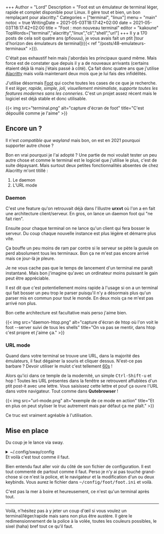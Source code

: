 +++
Author = "Lord"
Description = "Foot est un émulateur de terminal léger, rapide et complet disponible pour Linux. Il gère tout et bien, un bon remplaçant pour alacritty."
Categories = ["terminal", "linux"]
menu = "main"
notoc = true
WritingDate = 2021-05-03T18:17:42+02:00
date = 2021-05-03T18:17:42+02:00
title = "Foot : mon nouveau terminal"
editor = "kakoune"
TopWords=["terminal","alacritty","linux","cli","shell","url"]
+++
Il y a 170 posts de cela soit quatre ans (pfiouuu), je vous avais fait un ptit [tour d'horizon des émulateurs de terminal]({{< ref "/posts/48-emulateurs-terminaux" >}}).

C'était pas exhaustif hein mais j'abordais les principaux quand même.
Mais force est de constater que depuis il y a de nouveaux arrivants (certains étaient déjà là mais j'étais passé à côté).
Ça fait donc quatre ans que j'utilise [Alacritty](https://github.com/alacritty/alacritty) mais voilà maintenant deux mois que je lui fais des infidélités.

J'utilise désormais [Foot](https://codeberg.org/dnkl/foot) qui coche toutes les cases de ce que je recherche.
Il est *léger, rapide, simple, joli, visuellement minimaliste, supporte toutes les features modernes sans les conneries*.
C'est un projet assez récent mais le logiciel est déjà stable et donc utilisable.

{{< img src="terminal.png" alt="capture d'écran de foot" title="C'est dépouillé comme je l'aime" >}}

## Encore un ?

Il n'est *compatible que wayland* mais bon, on est en 2021 pourquoi supporter autre chose ?

Bon en vrai pourquoi je l'ai adopté ?
Une partie de moi voulait tester un peu autre chose et comme le terminal est le logiciel que j'utilise le plus, c'est de suite dépaysant.
Mais surtout deux petites fonctionnalités absentes de chez Alacritty m'ont titillé :

  1. Le daemon
  2. L'URL mode

### Daemon
C'est une feature qu'on retrouvait déjà dans l'illustre **urxvt** où l'on a en fait une architecture client/serveur.
En gros, on lance un daemon foot qui "ne fait rien".

Ensuite pour chaque terminal on ne lance qu'un client qui fera bosser le serveur.
Du coup chaque nouvelle instance est plus légère et démarre plus vite.

Ça bouffe un peu moins de ram par contre si le serveur se pète la gueule on perd absolument tous les terminaux.
Bon ça ne m'est pas encore arrivé mais ce jour-là je pleure.

Je ne vous cache pas que le temps de lancement d'un terminal me paraît instantané.
Mais bon j'imagine qu'avec un ordinateur moins puissant le gain peut être appréciable.

Il est dit que c'est potentiellement moins rapide à l'usage si on a un terminal qui fait bosser un peu trop le parser puisqu'il n'y a désormais plus qu'un parser mis en commun pour tout le monde.
En deux mois ça ne m'est pas arrivé non plus.

Bon cette architecture est facultative mais perso j'aime bien.

{{< img src="daemon-htop.png" alt="capture d'écran de htop où l'on voit le foot --server suivi de tous les shells" title="On va pas se mentir, dans htop c'est propre et j'aime ça." >}}

### URL mode
Quand dans votre terminal se trouve une URL, dans la majorité des émulateurs, il faut dégainer la souris et cliquer dessus.
N'est-ce pas barbare ?
Devoir utiliser le mulot c'est tellement [60s](https://www.youtube.com/watch?v=yJDv-zdhzMY) !

Alors qu'ici dans ce temple de la modernité, un simple <kbd>Ctrl-Shift-u</kbd> et hop !
Toutes les URL présentes dans la fenêtre se retrouvent affublées d'un ptit post-it avec une lettre.
Vous saisissez cette lettre et pouf ça ouvre l'URL dans votre navigateur.
Tout comme dans **Qutebrowser** !

{{< img src="url-mode.png" alt="exemple de ce mode en action" title="Et en plus on peut styliser le truc autrement mais par défaut ça me plaît." >}}

Ce truc est vraiment agréable à l'utilisation.

## Mise en place

Du coup je le lance via sway.

<details><summary>~/.config/sway/config</summary>

exec --no-startup-id foot --server

bindcode $mod+36 exec footclient

</details>
Et voilà c'est tout comme il faut.

Bien entendu faut aller voir du côté de son fichier de configuration.
Il est tout commenté de partout comme il faut.
Perso je n'y ai pas touché grand-chose si ce n'est la police, et le navigateur et la modification d'un ou deux keybinds.
Vous aurez le fichier dans <samp>~/config/foot/foot.ini</samp> et voilà.

C'est pas la mer à boire et heureusement, ce n'est qu'un terminal après tout.

-----------

Voilà, n'hésitez pas à y jeter un coup d'œil si vous voulez un terminal/léger/rapide mais sans non plus être austère.
Il gère le redimensionnement de la police à la volée, toutes les couleurs possibles, le sixel (haha) bref tout ce qu'il faut.

